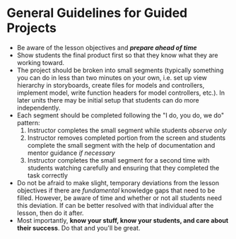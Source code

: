 # General Guidelines for Guided Projects

* Be aware of the lesson objectives and **_prepare ahead of time_**
* Show students the final product first so that they know what they are working toward.
* The project should be broken into small segments (typically something you can do in less than two minutes on your own, i.e. set up view hierarchy in storyboards, create files for models and controllers, implement model, write function headers for model controllers, etc.). In later units there may be initial setup that students can do more independently.
* Each segment should be completed following the "I do, you do, we do" pattern:
  1. Instructor completes the small segment while students *observe only*
  2. Instructor removes completed portion from the screen and students complete the small segment with the help of documentation and mentor guidance *if necessary*
  3. Instructor completes the small segment for a second time with students watching carefully and ensuring that they completed the task correctly
* Do not be afraid to make slight, temporary deviations from the lesson objectives if there are *fundamental* knowledge gaps that need to be filled. However, be aware of time and whether or not all students need this deviation. If can be better resolved with that individual after the lesson, then do it after.
* Most importantly, **know your stuff, know your students, and care about their success**. Do that and you'll be great.